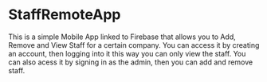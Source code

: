 # StaffRemoteApp
This is a simple Mobile App linked to Firebase that allows you to Add, Remove and View Staff for a certain company.
You can access it by creating an account, then logging into it this way you can only view the staff.
You can also acess it by signing in as the admin, then you can add and remove staff.


